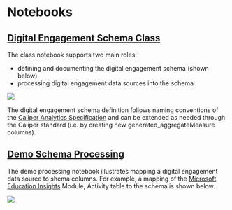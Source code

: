 # Notebooks

## [Digital Engagement Schema Class](https://github.com/cviddenKwantum/OpenEduAnalytics/blob/main/modules/_OEA_Schemas/Digital_Engagement_Schema/notebook/Schema_DigitalActivity_py.ipynb)

The class notebook supports two main roles:
- defining and documenting the digital engagement schema (shown below)
- processing digital engagement data sources into the schema

![](https://github.com/cviddenKwantum/OpenEduAnalytics/blob/main/modules/_OEA_Schemas/Digital_Engagement_Schema/docs/images/schemaDefinition.png)

The digital engagement schema definition follows naming conventions of the [Caliper Analytics Specification](https://www.imsglobal.org/spec/caliper/v1p2) and can be extended as needed through the Caliper standard (i.e. by creating new generated_aggregateMeasure columns).

## [Demo Schema Processing](https://github.com/cviddenKwantum/OpenEduAnalytics/blob/main/modules/_OEA_Schemas/Digital_Engagement_Schema/notebook/Schema_DigitalActivity_Demo.ipynb)

The demo processing notebook illustrates mapping a digital engagement data source to shema columns. For example, a mapping of the [Microsoft Education Insights](https://github.com/microsoft/OpenEduAnalytics/tree/main/modules/Microsoft_Data/Microsoft_Education_Insights_Premium) Module, Activity table to the schema is shown below.

![](https://github.com/cviddenKwantum/OpenEduAnalytics/blob/main/modules/_OEA_Schemas/Digital_Engagement_Schema/docs/images/insightsSchemaMapping.png)
